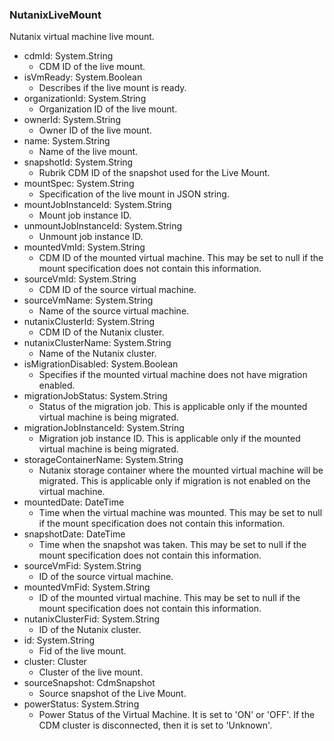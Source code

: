 ### NutanixLiveMount
Nutanix virtual machine live mount.

- cdmId: System.String
  - CDM ID of the live mount.
- isVmReady: System.Boolean
  - Describes if the live mount is ready.
- organizationId: System.String
  - Organization ID of the live mount.
- ownerId: System.String
  - Owner ID of the live mount.
- name: System.String
  - Name of the live mount.
- snapshotId: System.String
  - Rubrik CDM ID of the snapshot used for the Live Mount.
- mountSpec: System.String
  - Specification of the live mount in JSON string.
- mountJobInstanceId: System.String
  - Mount job instance ID.
- unmountJobInstanceId: System.String
  - Unmount job instance ID.
- mountedVmId: System.String
  - CDM ID of the mounted virtual machine. This may be set to null if the mount specification does not contain this information.
- sourceVmId: System.String
  - CDM ID of the source virtual machine.
- sourceVmName: System.String
  - Name of the source virtual machine.
- nutanixClusterId: System.String
  - CDM ID of the Nutanix cluster.
- nutanixClusterName: System.String
  - Name of the Nutanix cluster.
- isMigrationDisabled: System.Boolean
  - Specifies if the mounted virtual machine does not have migration enabled.
- migrationJobStatus: System.String
  - Status of the migration job. This is applicable only if the mounted virtual machine is being migrated.
- migrationJobInstanceId: System.String
  - Migration job instance ID. This is applicable only if the mounted virtual machine is being migrated.
- storageContainerName: System.String
  - Nutanix storage container where the mounted virtual machine will be migrated. This is applicable only if migration is not enabled on the virtual machine.
- mountedDate: DateTime
  - Time when the virtual machine was mounted. This may be set to null if the mount specification does not contain this information.
- snapshotDate: DateTime
  - Time when the snapshot was taken. This may be set to null if the mount specification does not contain this information.
- sourceVmFid: System.String
  - ID of the source virtual machine.
- mountedVmFid: System.String
  - ID of the mounted virtual machine. This may be set to null if the mount specification does not contain this information.
- nutanixClusterFid: System.String
  - ID of the Nutanix cluster.
- id: System.String
  - Fid of the live mount.
- cluster: Cluster
  - Cluster of the live mount.
- sourceSnapshot: CdmSnapshot
  - Source snapshot of the Live Mount.
- powerStatus: System.String
  - Power Status of the Virtual Machine. It is set to 'ON' or 'OFF'. If the CDM cluster is disconnected, then it is set to  'Unknown'.
